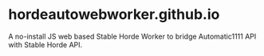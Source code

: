 # hordeautowebworker.github.io
A no-install JS web based Stable Horde Worker to bridge Automatic1111 API with Stable Horde API.
